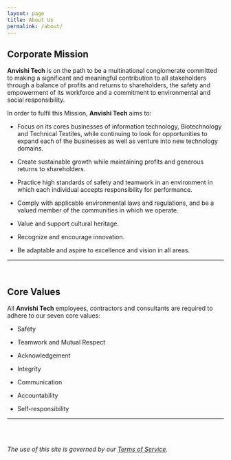 ```yaml
---
layout: page
title: About Us
permalink: /about/
---
```



## Corporate Mission

**Anvishi Tech** is on the path to be a multinational conglomerate committed to making a significant and meaningful contribution to all stakeholders through a balance of profits and returns to shareholders, the safety and empowerment of its workforce and a commitment to environmental and social responsibility.
 
In order to fulfil this Mission, **Anvishi Tech** aims to:

+ Focus on its cores businesses of information technology, Biotechnology and Technical Textiles, while continuing to look for opportunities to expand each of the businesses as well as venture into new technology domains.

+ Create sustainable growth while maintaining profits and generous returns to shareholders.

+ Practice high standards of safety and teamwork in an environment in which each individual accepts responsibility for performance.

+ Comply with applicable environmental laws and regulations, and be a valued member of the communities in which we operate.

+ Value and support cultural heritage.

+ Recognize and encourage innovation.

+ Be adaptable and aspire to excellence and vision in all areas.

___
<br>

## Core Values

All **Anvishi Tech** employees, contractors and consultants are required to adhere to our seven core values:

+ Safety

+ Teamwork and Mutual Respect

+ Acknowledgement

+ Integrity

+ Communication

+ Accountability

+ Self-responsibility

___
<br><br>


*The use of this site is governed by our [Terms of Service](/misc/termsofservice/).*